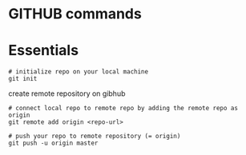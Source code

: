 # GITHUB commands

# Essentials

```console
# initialize repo on your local machine
git init
```

create remote repository on gibhub

```console
# connect local repo to remote repo by adding the remote repo as origin
git remote add origin <repo-url>

# push your repo to remote repository (= origin)
git push -u origin master
```
